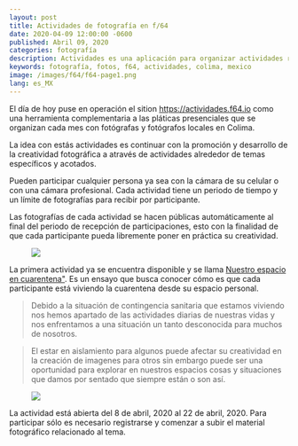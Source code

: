 ```yaml
---
layout: post
title: Actividades de fotografía en f/64
date: 2020-04-09 12:00:00 -0600
published: Abril 09, 2020
categories: fotografía
description: Actividades es una aplicación para organizar actividades relacionadas a la fotografía y recivir el material.
keywords: fotografía, fotos, f64, actividades, colima, mexico
image: /images/f64/f64-page1.png
lang: es_MX
---
```

El día de hoy puse en operación el sition <a href="https://actividades.f64.io" target="_blank">https://actividades.f64.io</a> como una herramienta complementaria a las pláticas presenciales que se organizan cada mes con fotógrafas y fotógrafos locales en Colima.

La idea con estás actividades es continuar con la promoción y desarrollo de la creatividad fotográfica a através de actividades alrededor de temas específicos y acotados.

Pueden participar cualquier persona ya sea con la cámara de su celular o con una cámara profesional. Cada actividad tiene un periodo de tiempo y un límite de fotografías para recibir por participante.

Las fotografías de cada actividad se hacen públicas automáticamente al final del periodo de recepción de participaciones, esto con la finalidad de que cada participante pueda libremente poner en práctica su creatividad.

<div class="gallery">
  <figure>
    <img src="{{ "/images/f64/f64-page2.png"}}" loading="lazy" />
  </figure>
</div>

La primera actividad ya se encuentra disponible y se llama <a href="https://actividades.f64.io/actividades/nuestro-espacio-en-cuarentena" target="_blank">Nuestro espacio en cuarentena"</a>. Es un ensayo que busca conocer cómo es que cada participante está viviendo la cuarentena desde su espacio personal.

> Debido a la situación de contingencia sanitaria que estamos viviendo nos hemos apartado de las actividades diarias de nuestras vidas y nos enfrentamos a una situación un tanto desconocida para muchos de nosotros.

> El estar en aislamiento para algunos puede afectar su creatividad en la creación de imagenes para otros sin embargo puede ser una oportunidad para explorar en nuestros espacios cosas y situaciones que damos por sentado que siempre están o son así.

<div class="gallery">
  <figure>
    <img src="{{ "/images/f64/f64-page3.png"}}" loading="lazy" />
  </figure>
</div>

La actividad está abierta del 8 de abril, 2020 al 22 de abril, 2020. Para participar sólo es necesario registrarse y comenzar a subir el material fotográfico relacionado al tema.

